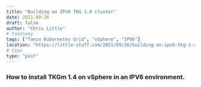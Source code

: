 ```yaml
---
title: "Building an IPV6 TKG 1.4 cluster"
date: 2021-09-26
draft: false
author: "Chris Little"
# taxonomy
tags: ["Tanzu Kubernetes Grid", "vSphere", "IPV6"]
location: "https://little-stuff.com/2021/09/26/building-an-ipv6-tkg-1-4-cluster/"
# type
type: "post"
---
```


### How to install TKGm 1.4 on vSphere in an IPV6 environment.  
